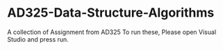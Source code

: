 # AD325-Data-Structure-Algorithms
 A collection of Assignment from AD325
To run these, Please open Visual Studio and press run. 